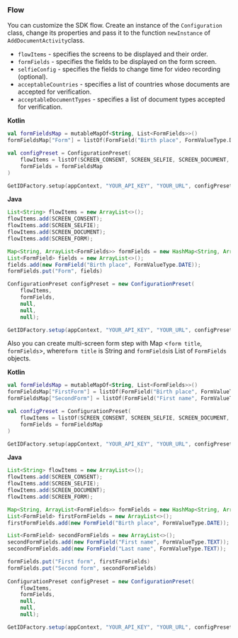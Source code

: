
### Flow

You can customize the SDK flow. Create an instance of the `Configuration` class, change its properties and pass it to the function `newInstance` of `AddDocumentActivity`class.

- `flowItems` -  specifies the screens to be displayed and their order.
- `formFields` -  specifies the fields to be displayed on the form screen.
- `selfieConfig` -  specifies the fields to change time for video recording (optional).
- `acceptableCountries` -  specifies a list of countries whose documents are accepted for verification.
- `acceptableDocumentTypes` -  specifies a list of document types accepted for verification.

**Kotlin**

```kotlin
val formFieldsMap = mutableMapOf<String, List<FormFields>>()
formFieldsMap["Form"] = listOf(FormField("Birth place", FormValueType.DATE))

val configPreset = ConfigurationPreset(
    flowItems = listOf(SCREEN_CONSENT, SCREEN_SELFIE, SCREEN_DOCUMENT, SCREEN_FORM, SCREEN_THANKS),
    formFields = formFieldsMap
)

GetIDFactory.setup(appContext, "YOUR_API_KEY", "YOUR_URL", configPreset)
```

**Java**

```java
List<String> flowItems = new ArrayList<>();
flowItems.add(SCREEN_CONSENT);
flowItems.add(SCREEN_SELFIE);
flowItems.add(SCREEN_DOCUMENT);
flowItems.add(SCREEN_FORM);

Map<String, ArrayList<FormFields>> formFields = new HashMap<String, ArrayList<FormFields>>();
List<FormField> fields = new ArrayList<>();
fields.add(new FormField("Birth place", FormValueType.DATE));
formFields.put("Form", fields)

ConfigurationPreset configPreset = new ConfigurationPreset(
    flowItems,
    formFields,
    null,
    null,
    null);

GetIDFactory.setup(appContext, "YOUR_API_KEY", "YOUR_URL", configPreset);
```



Also you can create multi-screen form step with Map <`form title`, `formFields`>, where`form title` is String and `formFields`is List of `FormFields` objects.

**Kotlin**

```kotlin
val formFieldsMap = mutableMapOf<String, List<FormFields>>()
formFieldsMap["FirstForm"] = listOf(FormField("Birth place", FormValueType.DATE))
formFieldsMap["SecondForm"] = listOf(FormField("First name", FormValueType.TEXT), FormField("Last name", FormValueType.TEXT))

val configPreset = ConfigurationPreset(
    flowItems = listOf(SCREEN_CONSENT, SCREEN_SELFIE, SCREEN_DOCUMENT, SCREEN_FORM, SCREEN_THANKS),
    formFields = formFieldsMap
)

GetIDFactory.setup(appContext, "YOUR_API_KEY", "YOUR_URL", configPreset)
```

**Java**

```java
List<String> flowItems = new ArrayList<>();
flowItems.add(SCREEN_CONSENT);
flowItems.add(SCREEN_SELFIE);
flowItems.add(SCREEN_DOCUMENT);
flowItems.add(SCREEN_FORM);

Map<String, ArrayList<FormFields>> formFields = new HashMap<String, ArrayList<FormFields>>();
List<FormField> firstFormFields = new ArrayList<>();
firstFormFields.add(new FormField("Birth place", FormValueType.DATE));

List<FormField> secondFormFields = new ArrayList<>();
secondFormFields.add(new FormField("First name", FormValueType.TEXT));
secondFormFields.add(new FormField("Last name", FormValueType.TEXT));

formFields.put("First form", firstFormFields)
formFields.put("Second form", secondFormFields)
  
ConfigurationPreset configPreset = new ConfigurationPreset(
    flowItems,
    formFields,
    null,
    null,
    null);

GetIDFactory.setup(appContext, "YOUR_API_KEY", "YOUR_URL", configPreset);
```
